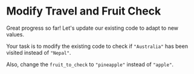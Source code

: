 # Modify Travel and Fruit Check

Great progress so far! Let's update our existing code to adapt to new values.

Your task is to modify the existing code to check if `"Australia"` has been visited instead of `"Nepal"`.

Also, change the `fruit_to_check` to `"pineapple"` instead of `"apple"`.